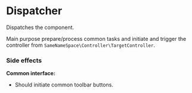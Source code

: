 # Dispatcher

Dispatches the component.

Main purpose prepare/process common tasks and initiate and trigger the controller from `SameNameSpace\Controller\TargetController`.

### Side effects

**Common interface:**

- Should initiate common toolbar buttons.